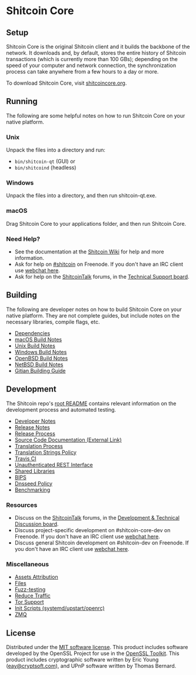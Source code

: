 Shitcoin Core
=============

Setup
---------------------
Shitcoin Core is the original Shitcoin client and it builds the backbone of the network. It downloads and, by default, stores the entire history of Shitcoin transactions (which is currently more than 100 GBs); depending on the speed of your computer and network connection, the synchronization process can take anywhere from a few hours to a day or more.

To download Shitcoin Core, visit [shitcoincore.org](https://shitcoincore.org/en/releases/).

Running
---------------------
The following are some helpful notes on how to run Shitcoin Core on your native platform.

### Unix

Unpack the files into a directory and run:

- `bin/shitcoin-qt` (GUI) or
- `bin/shitcoind` (headless)

### Windows

Unpack the files into a directory, and then run shitcoin-qt.exe.

### macOS

Drag Shitcoin Core to your applications folder, and then run Shitcoin Core.

### Need Help?

* See the documentation at the [Shitcoin Wiki](https://en.shitcoin.it/wiki/Main_Page)
for help and more information.
* Ask for help on [#shitcoin](http://webchat.freenode.net?channels=shitcoin) on Freenode. If you don't have an IRC client use [webchat here](http://webchat.freenode.net?channels=shitcoin).
* Ask for help on the [ShitcoinTalk](https://shitcointalk.org/) forums, in the [Technical Support board](https://shitcointalk.org/index.php?board=4.0).

Building
---------------------
The following are developer notes on how to build Shitcoin Core on your native platform. They are not complete guides, but include notes on the necessary libraries, compile flags, etc.

- [Dependencies](dependencies.md)
- [macOS Build Notes](build-osx.md)
- [Unix Build Notes](build-unix.md)
- [Windows Build Notes](build-windows.md)
- [OpenBSD Build Notes](build-openbsd.md)
- [NetBSD Build Notes](build-netbsd.md)
- [Gitian Building Guide](gitian-building.md)

Development
---------------------
The Shitcoin repo's [root README](/README.md) contains relevant information on the development process and automated testing.

- [Developer Notes](developer-notes.md)
- [Release Notes](release-notes.md)
- [Release Process](release-process.md)
- [Source Code Documentation (External Link)](https://dev.visucore.com/shitcoin/doxygen/)
- [Translation Process](translation_process.md)
- [Translation Strings Policy](translation_strings_policy.md)
- [Travis CI](travis-ci.md)
- [Unauthenticated REST Interface](REST-interface.md)
- [Shared Libraries](shared-libraries.md)
- [BIPS](bips.md)
- [Dnsseed Policy](dnsseed-policy.md)
- [Benchmarking](benchmarking.md)

### Resources
* Discuss on the [ShitcoinTalk](https://shitcointalk.org/) forums, in the [Development & Technical Discussion board](https://shitcointalk.org/index.php?board=6.0).
* Discuss project-specific development on #shitcoin-core-dev on Freenode. If you don't have an IRC client use [webchat here](http://webchat.freenode.net/?channels=shitcoin-core-dev).
* Discuss general Shitcoin development on #shitcoin-dev on Freenode. If you don't have an IRC client use [webchat here](http://webchat.freenode.net/?channels=shitcoin-dev).

### Miscellaneous
- [Assets Attribution](assets-attribution.md)
- [Files](files.md)
- [Fuzz-testing](fuzzing.md)
- [Reduce Traffic](reduce-traffic.md)
- [Tor Support](tor.md)
- [Init Scripts (systemd/upstart/openrc)](init.md)
- [ZMQ](zmq.md)

License
---------------------
Distributed under the [MIT software license](/COPYING).
This product includes software developed by the OpenSSL Project for use in the [OpenSSL Toolkit](https://www.openssl.org/). This product includes
cryptographic software written by Eric Young ([eay@cryptsoft.com](mailto:eay@cryptsoft.com)), and UPnP software written by Thomas Bernard.
